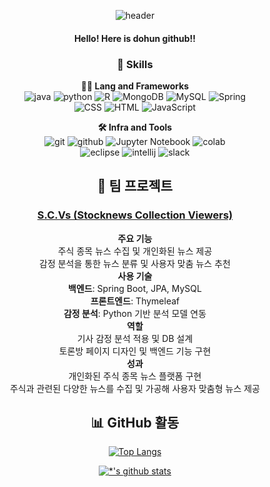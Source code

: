 <div align="center">
  
![header](https://capsule-render.vercel.app/api?type=rounded&color=gradient&text=%20Giveluck%20&)


#### Hello! Here is dohun github!!


### 🦾 Skills
**🧑‍💻 Lang and Frameworks** <br>
![java](https://img.shields.io/badge/java-ffffff.svg?&style=for-the-badge&logo=openjdk&logoColor=black)
![python](https://img.shields.io/badge/python-3776AB.svg?&style=for-the-badge&logo=python&logoColor=white)
![R](https://img.shields.io/badge/r-%23276DC3.svg?style=for-the-badge&logo=r&logoColor=white)
![MongoDB](https://img.shields.io/badge/MongoDB-47A248?style=for-the-badge&logo=MongoDB&logoColor=white)
![MySQL](https://img.shields.io/badge/MySQL-4479A1.svg?&style=for-the-badge&logo=mysql&logoColor=white)
![Spring](https://img.shields.io/badge/Spring-6DB33F?style=for-the-badge&logo=Spring&logoColor=white)
<br>
![CSS](https://img.shields.io/badge/CSS3-%231572B6.svg?&style=for-the-badge&logo=css3&logoColor=white)
![HTML](https://img.shields.io/badge/HTML5-%23E34F26.svg?&style=for-the-badge&logo=html5&logoColor=white)
![JavaScript](https://img.shields.io/badge/JavaScript-%23F7DF1E.svg?&style=for-the-badge&logo=javascript&logoColor=black)



**🛠️ Infra and Tools** <br>
![git](https://img.shields.io/badge/git-F05032.svg?&style=for-the-badge&logo=git&logoColor=white)
![github](https://img.shields.io/badge/github-181717.svg?&style=for-the-badge&logo=github&logoColor=white)
![Jupyter Notebook](https://img.shields.io/badge/jupyter-%23FA0F00.svg?style=for-the-badge&logo=jupyter&logoColor=white)
![colab](https://img.shields.io/badge/colab-F9AB00.svg?&style=for-the-badge&logo=googlecolab&logoColor=white)<br>
![eclipse](https://img.shields.io/badge/eclipse-2C2255.svg?&style=for-the-badge&logo=eclipseide&logoColor=white)
![intellij](https://img.shields.io/badge/intellij-000000.svg?&style=for-the-badge&logo=intellijidea&logoColor=white)
![slack](https://img.shields.io/badge/slack-4A154B.svg?&style=for-the-badge&logo=slack&logoColor=white)

## 🌟 팀 프로젝트  
### [S.C.Vs (Stocknews Collection Viewers)](https://github.com/27kdt3team/team3.git)
 **주요 기능**  
  주식 종목 뉴스 수집 및 개인화된 뉴스 제공  
  감정 분석을 통한 뉴스 분류 및 사용자 맞춤 뉴스 추천  
 **사용 기술**  
  **백엔드**: Spring Boot, JPA, MySQL  
  **프론트엔드**: Thymeleaf  
  **감정 분석**: Python 기반 분석 모델 연동  
 **역할**  
  기사 감정 분석 적용 및 DB 설계  
  토론방 페이지 디자인 및 백엔드 기능 구현  
 **성과**  
  개인화된 주식 종목 뉴스 플랫폼 구현  
  주식과 관련된 다양한 뉴스를 수집 및 가공해 사용자 맞춤형 뉴스 제공  


## 📊 GitHub 활동  
[![Top Langs](https://github-readme-stats.vercel.app/api/top-langs/?username=giveluck)](https://github.com/giveluck/github-readme-stats)

[![*'s github stats](https://github-readme-stats.vercel.app/api?username=giveluck&show_icons=true&theme=radical)](https://github.com/giveluck)
</div>
